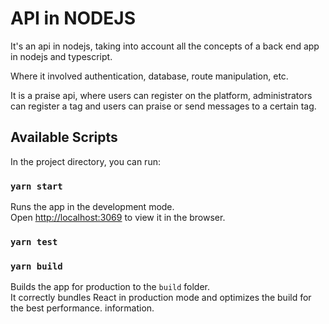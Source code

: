 # API in NODEJS

It's an api in nodejs, taking into account all the concepts of a back end app in nodejs and typescript.

Where it involved authentication, database, route manipulation, etc.

It is a praise api, where users can register on the platform, administrators can register a tag and users can praise or send messages to a certain tag.

## Available Scripts

In the project directory, you can run:

### `yarn start`

Runs the app in the development mode.\
Open [http://localhost:3069](http://localhost:3069) to view it in the browser.


### `yarn test`


### `yarn build`

Builds the app for production to the `build` folder.\
It correctly bundles React in production mode and optimizes the build for the best performance.
information.

